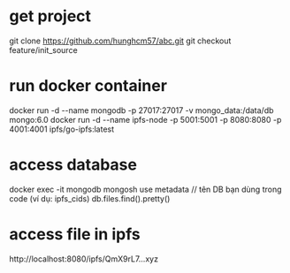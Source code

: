 
# get project
git clone https://github.com/hunghcm57/abc.git
git checkout feature/init_source

# run docker container
docker run -d --name mongodb -p 27017:27017 -v mongo_data:/data/db mongo:6.0
docker run -d --name ipfs-node -p 5001:5001 -p 8080:8080 -p 4001:4001 ipfs/go-ipfs:latest

# access database 
docker exec -it mongodb mongosh
use metadata     // tên DB bạn dùng trong code (ví dụ: ipfs_cids)
db.files.find().pretty()

# access file in ipfs
http://localhost:8080/ipfs/QmX9rL7...xyz
